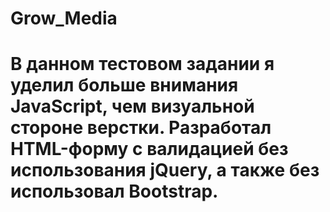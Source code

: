 # Grow_Media

# В данном тестовом задании я уделил больше внимания JavaScript, чем визуальной стороне верстки. Разработал HTML-форму с валидацией без использования jQuery, а также без использовал Bootstrap.
